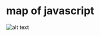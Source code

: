# map of javascript

![alt text](https://github.com/mechaniac/javaScript_cheatSheet/blob/main/Javascript_01.jpg?raw=true)
